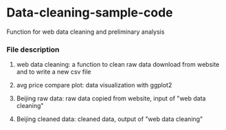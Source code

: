 # Data-cleaning-sample-code
Function for web data cleaning and preliminary analysis

### File description
1. web data cleaning: a function to clean raw data download from website and to write a new csv file

2. avg price compare plot: data visualization with ggplot2

3. Beijing raw data: raw data copied from website, input of "web data cleaning"

4. Beijing cleaned data: cleaned data, output of "web data cleaning"